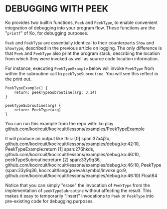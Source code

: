 # DEBUGGING WITH PEEK

Ko provides two builtin functions, `Peek` and `PeekType`, to enable 
convenient integration of debugging into your program flow.
These functions are the "`printf`" of Ko, for debugging purposes.

`Peek` and `PeekType` are essentially identical to their counterparts `Show` and `ShowType`,
described in the previous article on logging.
The only difference is that `Peek` and `PeekType`
also print the program stack, describing the location from which they were invoked
as well as source code location information.

For instance, executing `PeekTypeExample` below will invoke `PeekType`
from within the subroutine call to `peekTypeSubroutine`. You will see this
reflect in the print out.

	PeekTypeExample() {
		return: peekTypeSubroutine(arg: 3.14)
	}

	peekTypeSubroutine(arg) {
		return: PeekType(arg)
	}

You can run this example from the repo with:
	ko play github.com/kocircuit/kocircuit/lessons/examples/PeekTypeExample

It will produce an output like this:
	[0] span:37a4j2u, github.com/kocircuit/kocircuit/lessons/examples/debug.ko:42:10, PeekTypeExample:return
	[1] span:276hkds, github.com/kocircuit/kocircuit/lessons/examples/debug.ko:46:10, peekTypeSubroutine:return
	[2] span:33y9q36, github.com/kocircuit/kocircuit/lessons/examples/debug.ko:46:10, PeekType
	(span:33y9q36, kocircuit/lang/go/eval/symbol/invoke.go:9, github.com/kocircuit/kocircuit/lessons/examples/debug.ko:46:10) Float64

Notice that you can simply "erase" the invocation of `PeekType` from the implementation of `peekTypeSubroutine`
without affecting the result. This makes it easy to temporarily
"insert" invocations to `Peek` or `PeekType` into pre-existing code for debugging purposes.
